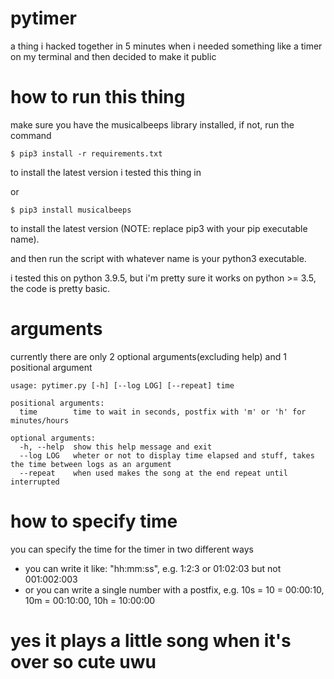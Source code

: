 # pytimer
a thing i hacked together in 5 minutes when i needed something like a timer on my terminal and then decided to make it public

# how to run this thing
make sure you have the musicalbeeps library installed, if not, run the command

    $ pip3 install -r requirements.txt

to install the latest version i tested this thing in

or

    $ pip3 install musicalbeeps

to install the latest version (NOTE: replace pip3 with your pip executable name).

and then run the script with whatever name is your python3 executable.

i tested this on python 3.9.5, but i'm pretty sure it works on python >= 3.5, the code is pretty basic.

# arguments

currently there are only 2 optional arguments(excluding help) and 1 positional argument

    usage: pytimer.py [-h] [--log LOG] [--repeat] time

    positional arguments:
      time        time to wait in seconds, postfix with 'm' or 'h' for minutes/hours

    optional arguments:
      -h, --help  show this help message and exit
      --log LOG   wheter or not to display time elapsed and stuff, takes the time between logs as an argument
      --repeat    when used makes the song at the end repeat until interrupted

# how to specify time

you can specify the time for the timer in two different ways

- you can write it like: "hh:mm:ss", e.g. 1:2:3 or 01:02:03 but not 001:002:003
- or you can write a single number with a postfix, e.g. 10s = 10 = 00:00:10, 10m = 00:10:00, 10h = 10:00:00

# yes it plays a little song when it's over so cute uwu
